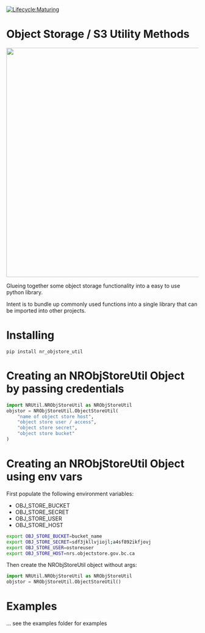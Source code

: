 [![Lifecycle:Maturing](https://img.shields.io/badge/Lifecycle-Maturing-007EC6)](<Redirect-URL>)

# Object Storage / S3 Utility Methods

<img src="https://lh3.googleusercontent.com/pw/AM-JKLV5unOdDuG_o7QwVYaiUCaFePQtcVWxPMJekkMNgQzVxKfkir0Akv9adldYQQTLVPW1W0O5Aov_Ep-v6HFcA6EwL3olmrkQW9Tm5k96K9Iv8uZAnrzc68vWIIs8gRt_wahaTmEv-XF1W9pxAygsesPHzw=w1292-h792-no?authuser=0" width="600">

Glueing together some object storage functionality into a
easy to use python library.

Intent is to bundle up commonly used functions into a single
library that can be imported into other projects.

# Installing

`pip install nr_objstore_util`

# Creating an NRObjStoreUtil Object by passing credentials

```python
import NRUtil.NRObjStoreUtil as NRObjStoreUtil
objstor = NRObjStoreUtil.ObjectStoreUtil(
    "name of object store host",
    "object store user / access",
    "object store secret",
    "object store bucket"
)
```

# Creating an NRObjStoreUtil Object using env vars

First populate the following environment variables:
* OBJ_STORE_BUCKET
* OBJ_STORE_SECRET
* OBJ_STORE_USER
* OBJ_STORE_HOST

```bash
export OBJ_STORE_BUCKET=bucket_name
export OBJ_STORE_SECRET=sdf3jkllvjiojl;a4sf892ikfjovj
export OBJ_STORE_USER=ostoreuser
export OBJ_STORE_HOST=nrs.objectstore.gov.bc.ca
```


Then create the NRObjStoreUtil object without args:
```python
import NRUtil.NRObjStoreUtil as NRObjStoreUtil
objstor = NRObjStoreUtil.ObjectStoreUtil()
```

# Examples

... see the examples folder for examples

